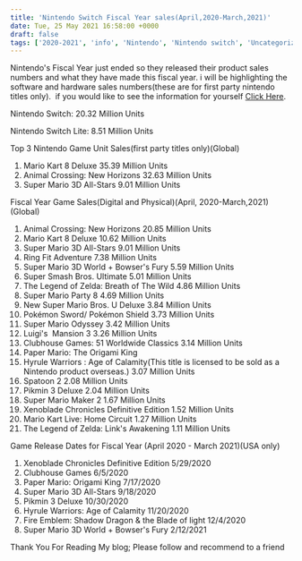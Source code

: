 ```yaml
---
title: 'Nintendo Switch Fiscal Year sales(April,2020-March,2021)'
date: Tue, 25 May 2021 16:58:00 +0000
draft: false
tags: ['2020-2021', 'info', 'Nintendo', 'Nintendo switch', 'Uncategorized']
---
```


Nintendo's Fiscal Year just ended so they released their product sales numbers and what they have made this fiscal year. i will be highlighting the software and hardware sales numbers(these are for first party nintendo titles only).  if you would like to see the information for yourself [Click Here](https://www.nintendo.co.jp/ir/pdf/2021/210506_3e.pdf).

Nintendo Switch: 20.32 Million Units

Nintendo Switch Lite: 8.51 Million Units

Top 3 Nintendo Game Unit Sales(first party titles only)(Global)

1.  Mario Kart 8 Deluxe 35.39 Million Units
2.  Animal Crossing: New Horizons 32.63 Million Units
3.  Super Mario 3D All-Stars 9.01 Million Units

  

Fiscal Year Game Sales(Digital and Physical)(April, 2020-March,2021)(Global)

  

1.  Animal Crossing: New Horizons 20.85 Million Units
2.  Mario Kart 8 Deluxe 10.62 Million Units
3.  Super Mario 3D All-Stars 9.01 Million Units
4.  Ring Fit Adventure 7.38 Million Units 
5.  Super Mario 3D World + Bowser's Fury 5.59 Million Units
6.  Super Smash Bros. Ultimate 5.01 Million Units
7.  The Legend of Zelda: Breath of The Wild 4.86 Million Units
8.  Super Mario Party 8 4.69 Million Units
9.  New Super Mario Bros. U Deluxe 3.84 Million Units
10.  Pokémon Sword/ Pokémon Shield 3.73 Million Units
11.  Super Mario Odyssey 3.42 Million Units
12.  Luigi's  Mansion 3 3.26 Million Units
13.  Clubhouse Games: 51 Worldwide Classics 3.14 Million Units
14.  Paper Mario: The Origami King
15.  Hyrule Warriors : Age of Calamity(This title is licensed to be sold as a Nintendo product overseas.) 3.07 Million Units
16.  Spatoon 2 2.08 Million Units
17.  Pikmin 3 Deluxe 2.04 Million Units
18.  Super Mario Maker 2 1.67 Million Units
19.  Xenoblade Chronicles Definitive Edition 1.52 Million Units
20.  Mario Kart Live: Home Circuit 1.27 Million Units
21.  The Legend of Zelda: Link's Awakening 1.11 Million Units

  

Game Release Dates for Fiscal Year (April 2020 - March 2021)(USA only)

  

1.  Xenoblade Chronicles Definitive Edition 5/29/2020
2.  Clubhouse Games 6/5/2020
3.  Paper Mario: Origami King 7/17/2020
4.  Super Mario 3D All-Stars 9/18/2020
5.  Pikmin 3 Deluxe 10/30/2020
6.  Hyrule Warriors: Age of Calamity 11/20/2020
7.  Fire Emblem: Shadow Dragon & the Blade of light 12/4/2020
8.  Super Mario 3D World + Bowser's Fury 2/12/2021

  

Thank You For Reading My blog; Please follow and recommend to a friend
